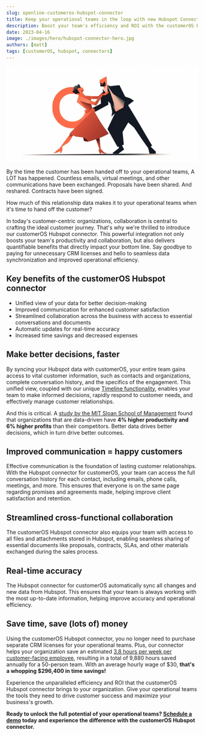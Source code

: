 ```yaml
---
slug: openline-customeros-hubspot-connector
title: Keep your operational teams in the loop with new Hubspot Connector
description: Boost your team's efficiency and ROI with the customerOS Hubspot Connector. Experience seamless data synchronization, improved collaboration, and reduced expenses. Schedule a demo today!
date: 2023-04-16
image: ./images/hero/hubspot-connector-hero.jpg
authors: [matt]
tags: [customerOS, hubspot, connectors]
---
```


![Timeline hero image](images/hero/hubspot-connector-hero.jpg)

By the time the customer has been handed off to your operational teams, A LOT has happened.  Countless emails, virtual meetings, and other communications have been exchanged.  Proposals have been shared.  And reshared.  Contracts have been signed.

How much of this relationship data makes it to your operational teams when it's time to hand off the customer?

<!--truncate-->

In today's customer-centric organizations, collaboration is central to crafting the ideal customer journey.  That's why we're thrilled to introduce our customerOS Hubspot connector.  This powerful integration not only boosts your team's productivity and collaboration, but also delivers quantifiable benefits that directly impact your bottom line. Say goodbye to paying for unnecessary CRM licenses and hello to seamless data synchronization and improved operational efficiency.

## Key benefits of the customerOS Hubspot connector

- Unified view of your data for better decision-making
- Improved communication for enhanced customer satisfaction
- Streamlined collaboration across the business with access to essential conversations and documents
- Automatic updates for real-time accuracy
- Increased time savings and decreased expenses

## Make better decisions, faster

By syncing your Hubspot data with customerOS, your entire team gains access to vital customer information, such as contacts and organizations, complete conversation history, and the specifics of the engagement. This unified view, coupled with our unique [Timeline functionality][timeline], enables your team to make informed decisions, rapidly respond to customer needs, and effectively manage customer relationships.

And this is critical.  A [study by the MIT Sloan School of Management][sloan] found that organizations that are data-driven have **4% higher productivity and 6% higher profits** than their competitors.  Better data drives better decisions, which in turn drive better outcomes.

## Improved communication = happy customers

Effective communication is the foundation of lasting customer relationships. With the Hubspot connector for customerOS, your team can access the full conversation history for each contact, including emails, phone calls, meetings, and more. This ensures that everyone is on the same page regarding promises and agreements made, helping improve client satisfaction and retention.

## Streamlined cross-functional collaboration

The customerOS Hubspot connector also equips your team with access to all files and attachments stored in Hubspot, enabling seamless sharing of essential documents like proposals, contracts, SLAs, and other materials exchanged during the sales process.

## Real-time accuracy

The Hubspot connector for customerOS automatically sync all changes and new data from Hubspot.  This ensures that your team is always working with the most up-to-date information, helping improve accuracy and operational efficiency.

## Save time, save (lots of) money

Using the customerOS Hubspot connector, you no longer need to purchase separate CRM licenses for your operational teams. Plus, our connector helps your organization save an estimated [3.8 hours per week per customer-facing employee][forbes], resulting in a total of 9,880 hours saved annually for a 50-person team. With an average hourly wage of $30, **that's a whopping $296,400 in time savings!**

Experience the unparalleled efficiency and ROI that the customerOS Hubspot connector brings to your organization. Give your operational teams the tools they need to drive customer success and maximize your business's growth.

**Ready to unlock the full potential of your operational teams? [Schedule a demo][demo] today and experience the difference with the customerOS Hubspot connector.**

<!---References--->

[demo]: /
[forbes]: https://www.forbes.com/sites/forbestechcouncil/2019/12/17/reality-check-still-spending-more-time-gathering-instead-of-analyzing/
[sloan]: http://ebusiness.mit.edu/research/papers/2011.12_Brynjolfsson_Hitt_Kim_Strength%20in%20Numbers_302.pdf
[timeline]: /blog/introducing-timeline/
